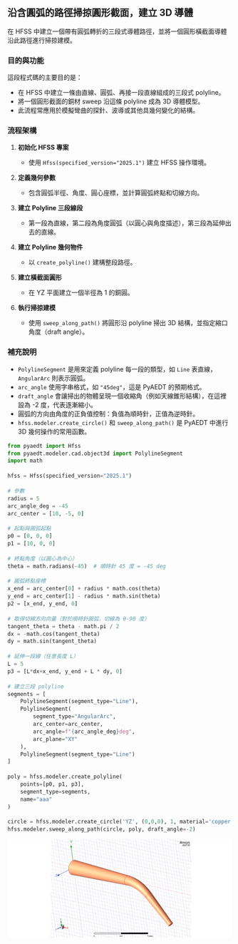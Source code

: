 沿含圓弧的路徑掃掠圓形截面，建立 3D 導體
---

在 HFSS 中建立一個帶有圓弧轉折的三段式導體路徑，並將一個圓形橫截面導體沿此路徑進行掃掠建模。


### 目的與功能

這段程式碼的主要目的是：

* 在 HFSS 中建立一條由直線、圓弧、再接一段直線組成的三段式 polyline。
* 將一個圓形截面的銅材 sweep 沿這條 polyline 成為 3D 導體模型。
* 此流程常應用於模擬彎曲的探針、波導或其他具幾何變化的結構。



### 流程架構

1. **初始化 HFSS 專案**

   * 使用 `Hfss(specified_version="2025.1")` 建立 HFSS 操作環境。

2. **定義幾何參數**

   * 包含圓弧半徑、角度、圓心座標，並計算圓弧終點和切線方向。

3. **建立 Polyline 三段線段**

   * 第一段為直線，第二段為角度圓弧（以圓心與角度描述），第三段為延伸出去的直線。

4. **建立 Polyline 幾何物件**

   * 以 `create_polyline()` 建構整段路徑。

5. **建立橫截面圓形**

   * 在 YZ 平面建立一個半徑為 1 的銅圓。

6. **執行掃掠建模**

   * 使用 `sweep_along_path()` 將圓形沿 polyline 掃出 3D 結構，並指定縮口角度（draft angle）。



### 補充說明

* `PolylineSegment` 是用來定義 polyline 每一段的類型，如 `Line` 表直線，`AngularArc` 則表示圓弧。
* `arc_angle` 使用字串格式，如 `"45deg"`，這是 PyAEDT 的預期格式。
* `draft_angle` 會讓掃出的物體呈現一個收縮角（例如天線錐形結構），在這裡設為 -2 度，代表逐漸縮小。
* 圓弧的方向由角度的正負值控制：負值為順時針，正值為逆時針。
* `hfss.modeler.create_circle()` 和 `sweep_along_path()` 是 PyAEDT 中進行 3D 幾何操作的常用函數。

```python
from pyaedt import Hfss
from pyaedt.modeler.cad.object3d import PolylineSegment
import math

hfss = Hfss(specified_version="2025.1")

# 參數
radius = 5
arc_angle_deg = -45
arc_center = [10, -5, 0]

# 起點與圓弧起點
p0 = [0, 0, 0]
p1 = [10, 0, 0]

# 終點角度（以圓心為中心）
theta = math.radians(-45)  # 順時針 45 度 = -45 deg

# 圓弧終點座標
x_end = arc_center[0] + radius * math.cos(theta)
y_end = arc_center[1] - radius * math.sin(theta)
p2 = [x_end, y_end, 0]

# 取得切線方向向量（對於順時針圓弧，切線為 θ-90 度）
tangent_theta = theta - math.pi / 2
dx = -math.cos(tangent_theta)
dy = math.sin(tangent_theta)

# 延伸一段線（任意長度 L）
L = 5
p3 = [L*dx+x_end, y_end + L * dy, 0]

# 建立三段 polyline
segments = [
    PolylineSegment(segment_type="Line"),
    PolylineSegment(
        segment_type="AngularArc",
        arc_center=arc_center,
        arc_angle=f"{arc_angle_deg}deg",
        arc_plane="XY"
    ),
    PolylineSegment(segment_type="Line")
]

poly = hfss.modeler.create_polyline(
    points=[p0, p1, p3],
    segment_type=segments,
    name="aaa"
)

circle = hfss.modeler.create_circle('YZ', (0,0,0), 1, material='copper')
hfss.modeler.sweep_along_path(circle, poly, draft_angle=-2)
```

![2025-05-11_20-52-47](/assets/2025-05-11_20-52-47.png)